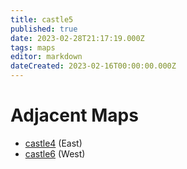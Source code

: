 ```yaml
---
title: castle5
published: true
date: 2023-02-28T21:17:19.000Z
tags: maps
editor: markdown
dateCreated: 2023-02-16T00:00:00.000Z
---
```



# Adjacent Maps
 * [castle4](/maps/castle4) (East)
 * [castle6](/maps/castle6) (West)
